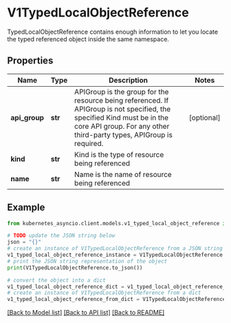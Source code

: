 # V1TypedLocalObjectReference

TypedLocalObjectReference contains enough information to let you locate the typed referenced object inside the same namespace.

## Properties

Name | Type | Description | Notes
------------ | ------------- | ------------- | -------------
**api_group** | **str** | APIGroup is the group for the resource being referenced. If APIGroup is not specified, the specified Kind must be in the core API group. For any other third-party types, APIGroup is required. | [optional] 
**kind** | **str** | Kind is the type of resource being referenced | 
**name** | **str** | Name is the name of resource being referenced | 

## Example

```python
from kubernetes_asyncio.client.models.v1_typed_local_object_reference import V1TypedLocalObjectReference

# TODO update the JSON string below
json = "{}"
# create an instance of V1TypedLocalObjectReference from a JSON string
v1_typed_local_object_reference_instance = V1TypedLocalObjectReference.from_json(json)
# print the JSON string representation of the object
print(V1TypedLocalObjectReference.to_json())

# convert the object into a dict
v1_typed_local_object_reference_dict = v1_typed_local_object_reference_instance.to_dict()
# create an instance of V1TypedLocalObjectReference from a dict
v1_typed_local_object_reference_from_dict = V1TypedLocalObjectReference.from_dict(v1_typed_local_object_reference_dict)
```
[[Back to Model list]](../README.md#documentation-for-models) [[Back to API list]](../README.md#documentation-for-api-endpoints) [[Back to README]](../README.md)


